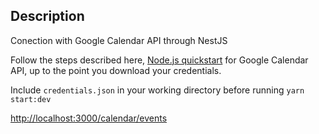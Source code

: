 ## Description

Conection with Google Calendar API through NestJS

Follow the steps described here,
[Node.js quickstart](https://developers.google.com/calendar/api/quickstart/nodejs) for Google Calendar API, up to the point you download your credentials.

Include `credentials.json` in your working directory before running `yarn start:dev`

[http://localhost:3000/calendar/events](http://localhost:3000/calendar/events)
